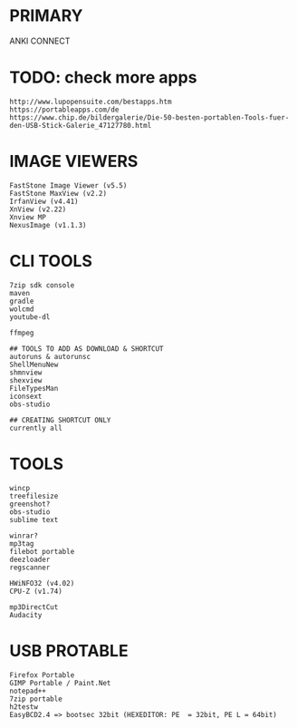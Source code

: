 # PRIMARY
ANKI CONNECT

# TODO: check more apps
	http://www.lupopensuite.com/bestapps.htm
	https://portableapps.com/de
	https://www.chip.de/bildergalerie/Die-50-besten-portablen-Tools-fuer-den-USB-Stick-Galerie_47127780.html

# IMAGE VIEWERS
	FastStone Image Viewer (v5.5)
	FastStone MaxView (v2.2)
	IrfanView (v4.41)
	XnView (v2.22)
	Xnview MP
	NexusImage (v1.1.3)
    

# CLI TOOLS
	7zip sdk console
	maven
	gradle
	wolcmd
	youtube-dl
	
	ffmpeg
	
	## TOOLS TO ADD AS DOWNLOAD & SHORTCUT
	autoruns & autorunsc
	ShellMenuNew
	shmnview
	shexview
	FileTypesMan
	iconsext
	obs-studio
	
	## CREATING SHORTCUT ONLY
	currently all
	

# TOOLS
	wincp	
	treefilesize
	greenshot?
	obs-studio
	sublime text
	
	winrar?
	mp3tag
	filebot portable
	deezloader
	regscanner
	
	HWiNFO32 (v4.02)
	CPU-Z (v1.74)
	
	mp3DirectCut
	Audacity


# USB PROTABLE
	Firefox Portable
	GIMP Portable / Paint.Net
	notepad++
	7zip portable
	h2testw
	EasyBCD2.4 => bootsec 32bit (HEXEDITOR: PE  = 32bit, PE L = 64bit)